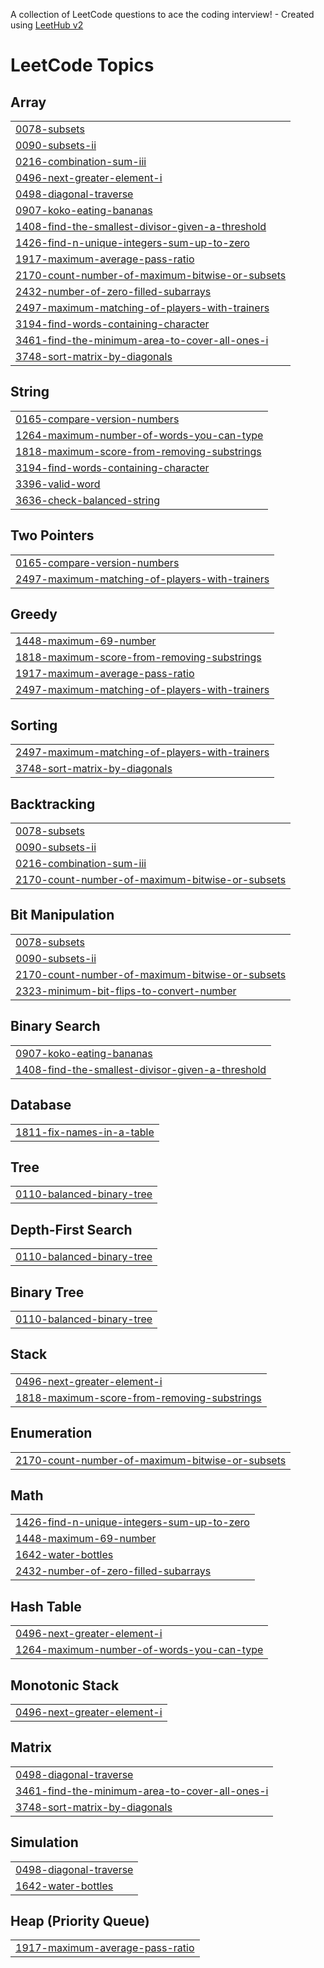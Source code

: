 A collection of LeetCode questions to ace the coding interview! - Created using [LeetHub v2](https://github.com/arunbhardwaj/LeetHub-2.0)
<!---LeetCode Topics Start-->
# LeetCode Topics
## Array
|  |
| ------- |
| [0078-subsets](https://github.com/akondi-athreya/LeetCode/tree/master/0078-subsets) |
| [0090-subsets-ii](https://github.com/akondi-athreya/LeetCode/tree/master/0090-subsets-ii) |
| [0216-combination-sum-iii](https://github.com/akondi-athreya/LeetCode/tree/master/0216-combination-sum-iii) |
| [0496-next-greater-element-i](https://github.com/akondi-athreya/LeetCode/tree/master/0496-next-greater-element-i) |
| [0498-diagonal-traverse](https://github.com/akondi-athreya/LeetCode/tree/master/0498-diagonal-traverse) |
| [0907-koko-eating-bananas](https://github.com/akondi-athreya/LeetCode/tree/master/0907-koko-eating-bananas) |
| [1408-find-the-smallest-divisor-given-a-threshold](https://github.com/akondi-athreya/LeetCode/tree/master/1408-find-the-smallest-divisor-given-a-threshold) |
| [1426-find-n-unique-integers-sum-up-to-zero](https://github.com/akondi-athreya/LeetCode/tree/master/1426-find-n-unique-integers-sum-up-to-zero) |
| [1917-maximum-average-pass-ratio](https://github.com/akondi-athreya/LeetCode/tree/master/1917-maximum-average-pass-ratio) |
| [2170-count-number-of-maximum-bitwise-or-subsets](https://github.com/akondi-athreya/LeetCode/tree/master/2170-count-number-of-maximum-bitwise-or-subsets) |
| [2432-number-of-zero-filled-subarrays](https://github.com/akondi-athreya/LeetCode/tree/master/2432-number-of-zero-filled-subarrays) |
| [2497-maximum-matching-of-players-with-trainers](https://github.com/akondi-athreya/LeetCode/tree/master/2497-maximum-matching-of-players-with-trainers) |
| [3194-find-words-containing-character](https://github.com/akondi-athreya/LeetCode/tree/master/3194-find-words-containing-character) |
| [3461-find-the-minimum-area-to-cover-all-ones-i](https://github.com/akondi-athreya/LeetCode/tree/master/3461-find-the-minimum-area-to-cover-all-ones-i) |
| [3748-sort-matrix-by-diagonals](https://github.com/akondi-athreya/LeetCode/tree/master/3748-sort-matrix-by-diagonals) |
## String
|  |
| ------- |
| [0165-compare-version-numbers](https://github.com/akondi-athreya/LeetCode/tree/master/0165-compare-version-numbers) |
| [1264-maximum-number-of-words-you-can-type](https://github.com/akondi-athreya/LeetCode/tree/master/1264-maximum-number-of-words-you-can-type) |
| [1818-maximum-score-from-removing-substrings](https://github.com/akondi-athreya/LeetCode/tree/master/1818-maximum-score-from-removing-substrings) |
| [3194-find-words-containing-character](https://github.com/akondi-athreya/LeetCode/tree/master/3194-find-words-containing-character) |
| [3396-valid-word](https://github.com/akondi-athreya/LeetCode/tree/master/3396-valid-word) |
| [3636-check-balanced-string](https://github.com/akondi-athreya/LeetCode/tree/master/3636-check-balanced-string) |
## Two Pointers
|  |
| ------- |
| [0165-compare-version-numbers](https://github.com/akondi-athreya/LeetCode/tree/master/0165-compare-version-numbers) |
| [2497-maximum-matching-of-players-with-trainers](https://github.com/akondi-athreya/LeetCode/tree/master/2497-maximum-matching-of-players-with-trainers) |
## Greedy
|  |
| ------- |
| [1448-maximum-69-number](https://github.com/akondi-athreya/LeetCode/tree/master/1448-maximum-69-number) |
| [1818-maximum-score-from-removing-substrings](https://github.com/akondi-athreya/LeetCode/tree/master/1818-maximum-score-from-removing-substrings) |
| [1917-maximum-average-pass-ratio](https://github.com/akondi-athreya/LeetCode/tree/master/1917-maximum-average-pass-ratio) |
| [2497-maximum-matching-of-players-with-trainers](https://github.com/akondi-athreya/LeetCode/tree/master/2497-maximum-matching-of-players-with-trainers) |
## Sorting
|  |
| ------- |
| [2497-maximum-matching-of-players-with-trainers](https://github.com/akondi-athreya/LeetCode/tree/master/2497-maximum-matching-of-players-with-trainers) |
| [3748-sort-matrix-by-diagonals](https://github.com/akondi-athreya/LeetCode/tree/master/3748-sort-matrix-by-diagonals) |
## Backtracking
|  |
| ------- |
| [0078-subsets](https://github.com/akondi-athreya/LeetCode/tree/master/0078-subsets) |
| [0090-subsets-ii](https://github.com/akondi-athreya/LeetCode/tree/master/0090-subsets-ii) |
| [0216-combination-sum-iii](https://github.com/akondi-athreya/LeetCode/tree/master/0216-combination-sum-iii) |
| [2170-count-number-of-maximum-bitwise-or-subsets](https://github.com/akondi-athreya/LeetCode/tree/master/2170-count-number-of-maximum-bitwise-or-subsets) |
## Bit Manipulation
|  |
| ------- |
| [0078-subsets](https://github.com/akondi-athreya/LeetCode/tree/master/0078-subsets) |
| [0090-subsets-ii](https://github.com/akondi-athreya/LeetCode/tree/master/0090-subsets-ii) |
| [2170-count-number-of-maximum-bitwise-or-subsets](https://github.com/akondi-athreya/LeetCode/tree/master/2170-count-number-of-maximum-bitwise-or-subsets) |
| [2323-minimum-bit-flips-to-convert-number](https://github.com/akondi-athreya/LeetCode/tree/master/2323-minimum-bit-flips-to-convert-number) |
## Binary Search
|  |
| ------- |
| [0907-koko-eating-bananas](https://github.com/akondi-athreya/LeetCode/tree/master/0907-koko-eating-bananas) |
| [1408-find-the-smallest-divisor-given-a-threshold](https://github.com/akondi-athreya/LeetCode/tree/master/1408-find-the-smallest-divisor-given-a-threshold) |
## Database
|  |
| ------- |
| [1811-fix-names-in-a-table](https://github.com/akondi-athreya/LeetCode/tree/master/1811-fix-names-in-a-table) |
## Tree
|  |
| ------- |
| [0110-balanced-binary-tree](https://github.com/akondi-athreya/LeetCode/tree/master/0110-balanced-binary-tree) |
## Depth-First Search
|  |
| ------- |
| [0110-balanced-binary-tree](https://github.com/akondi-athreya/LeetCode/tree/master/0110-balanced-binary-tree) |
## Binary Tree
|  |
| ------- |
| [0110-balanced-binary-tree](https://github.com/akondi-athreya/LeetCode/tree/master/0110-balanced-binary-tree) |
## Stack
|  |
| ------- |
| [0496-next-greater-element-i](https://github.com/akondi-athreya/LeetCode/tree/master/0496-next-greater-element-i) |
| [1818-maximum-score-from-removing-substrings](https://github.com/akondi-athreya/LeetCode/tree/master/1818-maximum-score-from-removing-substrings) |
## Enumeration
|  |
| ------- |
| [2170-count-number-of-maximum-bitwise-or-subsets](https://github.com/akondi-athreya/LeetCode/tree/master/2170-count-number-of-maximum-bitwise-or-subsets) |
## Math
|  |
| ------- |
| [1426-find-n-unique-integers-sum-up-to-zero](https://github.com/akondi-athreya/LeetCode/tree/master/1426-find-n-unique-integers-sum-up-to-zero) |
| [1448-maximum-69-number](https://github.com/akondi-athreya/LeetCode/tree/master/1448-maximum-69-number) |
| [1642-water-bottles](https://github.com/akondi-athreya/LeetCode/tree/master/1642-water-bottles) |
| [2432-number-of-zero-filled-subarrays](https://github.com/akondi-athreya/LeetCode/tree/master/2432-number-of-zero-filled-subarrays) |
## Hash Table
|  |
| ------- |
| [0496-next-greater-element-i](https://github.com/akondi-athreya/LeetCode/tree/master/0496-next-greater-element-i) |
| [1264-maximum-number-of-words-you-can-type](https://github.com/akondi-athreya/LeetCode/tree/master/1264-maximum-number-of-words-you-can-type) |
## Monotonic Stack
|  |
| ------- |
| [0496-next-greater-element-i](https://github.com/akondi-athreya/LeetCode/tree/master/0496-next-greater-element-i) |
## Matrix
|  |
| ------- |
| [0498-diagonal-traverse](https://github.com/akondi-athreya/LeetCode/tree/master/0498-diagonal-traverse) |
| [3461-find-the-minimum-area-to-cover-all-ones-i](https://github.com/akondi-athreya/LeetCode/tree/master/3461-find-the-minimum-area-to-cover-all-ones-i) |
| [3748-sort-matrix-by-diagonals](https://github.com/akondi-athreya/LeetCode/tree/master/3748-sort-matrix-by-diagonals) |
## Simulation
|  |
| ------- |
| [0498-diagonal-traverse](https://github.com/akondi-athreya/LeetCode/tree/master/0498-diagonal-traverse) |
| [1642-water-bottles](https://github.com/akondi-athreya/LeetCode/tree/master/1642-water-bottles) |
## Heap (Priority Queue)
|  |
| ------- |
| [1917-maximum-average-pass-ratio](https://github.com/akondi-athreya/LeetCode/tree/master/1917-maximum-average-pass-ratio) |
<!---LeetCode Topics End-->